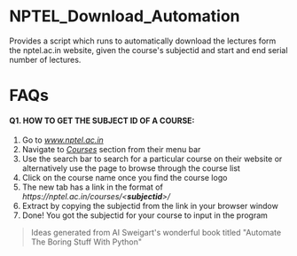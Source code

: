 # NPTEL_Download_Automation

Provides a script which runs to automatically download the lectures form the nptel.ac.in website,
given the course's subjectid and start and end serial number of lectures.

# FAQs
#### Q1. HOW TO GET THE SUBJECT ID OF A COURSE:

1. Go to _www.nptel.ac.in_
2. Navigate to _[Courses](https://nptel.ac.in/course.php)_ section from their menu bar
3. Use the search bar to search for a particular course on their website or alternatively use the page to browse through the course list
4. Click on the course name once you find the course logo
5. The new tab has a link in the format of _https://<i></i>nptel.ac.in/courses/<**subjectid**>/_
6. Extract by copying the subjectid from the link in your browser window
7. Done! You got the subjectid for your course to input in the program



> Ideas generated from AI Sweigart's wonderful book titled "Automate The Boring Stuff With Python"
